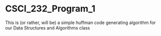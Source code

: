 # CSCI_232_Program_1
This is (or rather, will be) a simple huffman code generating algorithm for our Data Structures and Algorithms class
